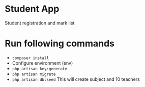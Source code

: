 # Student App
Student registration and mark list

# Run following commands
- `composer install`
-  Configure environment (env)
- `php artisan key:generate`
- `php artisan migrate`
- `php artisan db:seed` This will create subject and 10 teachers
